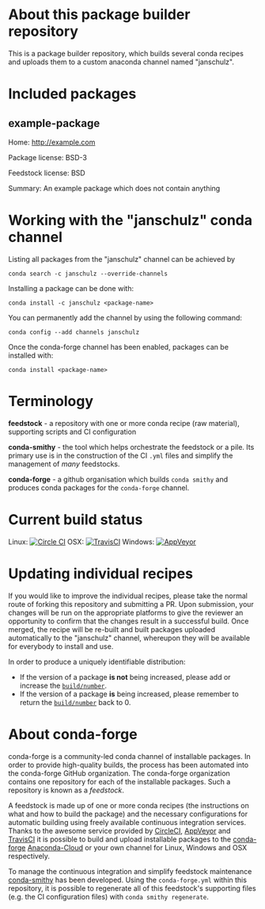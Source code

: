 About this package builder repository
=====================================

This is a package builder repository, which builds several conda recipes and uploads them to a
custom anaconda channel named "janschulz".

Included packages
=================

example-package
---------------

Home: http://example.com

Package license: BSD-3

Feedstock license: BSD

Summary: An example package which does not contain anything





Working with the "janschulz" conda channel
==========================================

Listing all packages from the "janschulz" channel can be achieved by

```
conda search -c janschulz --override-channels
```

Installing a package can be done with:

```
conda install -c janschulz <package-name>
```


You can permanently add the channel by using the following command:

```
conda config --add channels janschulz
```

Once the conda-forge channel has been enabled, packages can be installed with:

```
conda install <package-name>
```


Terminology
===========

**feedstock** - a repository with one or more conda recipe (raw material), supporting scripts and
                CI configuration

**conda-smithy** - the tool which helps orchestrate the feedstock or a pile.
                   Its primary use is in the construction of the CI ``.yml`` files
                   and simplify the management of *many* feedstocks.

**conda-forge** - a github organisation which builds `conda smithy` and produces conda packages
                  for the `conda-forge` channel.

Current build status
====================
Linux: [![Circle CI](https://circleci.com/gh/JanSchulz/multi-package-feedstock.svg?style=svg)](https://circleci.com/gh/JanSchulz/multi-package-feedstock)
OSX: [![TravisCI](https://travis-ci.org/JanSchulz/multi-package-feedstock.svg?branch=master)](https://travis-ci.org/JanSchulz/multi-package-feedstock)
Windows: [![AppVeyor](https://ci.appveyor.com/api/projects/status/github/JanSchulz/multi-package-feedstock?svg=True)](https://ci.appveyor.com/project/JanSchulz/multi-package-feedstock/branch/master)


Updating individual recipes
===========================

If you would like to improve the individual recipes, please take the normal
route of forking this repository and submitting a PR. Upon submission, your changes will
be run on the appropriate platforms to give the reviewer an opportunity to confirm that the
changes result in a successful build. Once merged, the recipe will be re-built and built packages
uploaded automatically to the "janschulz" channel, whereupon they will be available for
everybody to install and use.


In order to produce a uniquely identifiable distribution:
 * If the version of a package **is not** being increased, please add or increase
   the [``build/number``](http://conda.pydata.org/docs/building/meta-yaml.html#build-number-and-string).
 * If the version of a package **is** being increased, please remember to return
   the [``build/number``](http://conda.pydata.org/docs/building/meta-yaml.html#build-number-and-string)
   back to 0.


About conda-forge
=================

conda-forge is a community-led conda channel of installable packages.
In order to provide high-quality builds, the process has been automated into the
conda-forge GitHub organization. The conda-forge organization contains one repository
for each of the installable packages. Such a repository is known as a *feedstock*.

A feedstock is made up of one or more conda recipes (the instructions on what and how to build
the package) and the necessary configurations for automatic building using freely
available continuous integration services. Thanks to the awesome service provided by
[CircleCI](https://circleci.com/), [AppVeyor](http://www.appveyor.com/)
and [TravisCI](https://travis-ci.org/) it is possible to build and upload installable
packages to the [conda-forge](https://anaconda.org/conda-forge)
[Anaconda-Cloud](http://docs.anaconda.org/) or your own channel for Linux, Windows and OSX
respectively.

To manage the continuous integration and simplify feedstock maintenance
[conda-smithy](http://github.com/conda-forge/conda-smithy) has been developed.
Using the ``conda-forge.yml`` within this repository, it is possible to regenerate all of
this feedstock's supporting files (e.g. the CI configuration files) with ``conda smithy regenerate``.